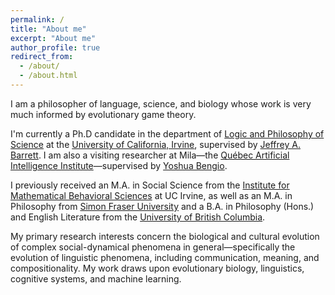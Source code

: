 ```yaml
---
permalink: /
title: "About me"
excerpt: "About me"
author_profile: true
redirect_from: 
  - /about/
  - /about.html
---
```


I am a philosopher of language, science, and biology whose work is very much informed by evolutionary game theory.

I'm currently a Ph.D candidate in the department of [Logic and Philosophy of Science](https://www.lps.uci.edu "Logic and Philosophy of Science") at the [University of California, Irvine](https://uci.edu "University of California, Irvine"), supervised by [Jeffrey A. Barrett](http://faculty.sites.uci.edu/jeffreybarrett/ "Jeffrey A. Barrett"). I am also a visiting researcher at Mila—the [Québec Artificial Intelligence Institute](https://mila.quebec/ "Québec Artificial Intelligence Institute")—supervised by [Yoshua Bengio](http://www.iro.umontreal.ca/~bengioy/yoshua_en/ "Yoshua Bengio").

I previously received an M.A. in Social Science from the [Institute for Mathematical Behavioral Sciences](https://www.imbs.uci.edu/ "Institute for Mathematical Behavioral Sciences") at UC Irvine, as well as an M.A. in Philosophy from [Simon Fraser University](https://www.sfu.ca/ "Simon Fraser University") and a B.A. in Philosophy (Hons.) and English Literature from the [University of British Columbia](https://www.ubc.ca/ "University of British Columbia").

My primary research interests concern the biological and cultural evolution of complex social-dynamical phenomena in general—specifically the evolution of linguistic phenomena, including communication, meaning, and compositionality. My work draws upon evolutionary biology, linguistics, cognitive systems, and machine learning.
